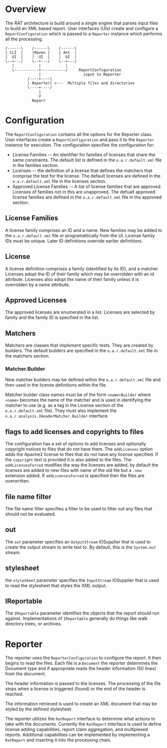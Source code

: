 <!---
 Licensed to the Apache Software Foundation (ASF) under one or more
 contributor license agreements.  See the NOTICE file distributed with
 this work for additional information regarding copyright ownership.
 The ASF licenses this file to You under the Apache License, Version 2.0
 (the "License"); you may not use this file except in compliance with
 the License.  You may obtain a copy of the License at

      http://www.apache.org/licenses/LICENSE-2.0

 Unless required by applicable law or agreed to in writing, software
 distributed under the License is distributed on an "AS IS" BASIS,
 WITHOUT WARRANTIES OR CONDITIONS OF ANY KIND, either express or implied.
 See the License for the specific language governing permissions and
 limitations under the License.
-->

# Overview

The RAT architecture is build around a single engine that parses input files to build an XML based report.  User interfaces (UIs) create and configure a `ReportConfiguration` which is passed to a `Reporter` instance which performs all the processing.

```
/------\    /------\    /------\
| CLI  |    |Maven |    | Ant  |
|  UI  |    |  UI  |    |  UI  |
\--+---/    \--+---/    \--+---/
   |           |           |
   \-----------+-----------/     ReportConfiguration
               |                   input to Reporter
          /----+----\
          | Reporter| <---  Multiple files and directories
          \----+----/
               |
               V
            Report

```

# Configuration

The `ReportConfiguration` contains all the options for the Reporter class.  User interfaces create a `ReportConfiguration` and pass it to the `Reporter` instance for execution. The configuraiton specifies the configuraiton for:

* License Families -- An identifier for families of licenses that share the same constraints.  The default list is defined in the `o.a.r.default.xml` file in the families section.
* Licenses -- the definition of a license that defines the matchers that comprise the test for the license.  The default licenses are defined in the  `o.a.r.default.xml` file in the licenses section.
* Approved License Families -- A list of license families that are approved.  Licenses of families not in this are unapproved.  The defualt approved license families are defined in the  `o.a.r.default.xml` file in the approved section.

## License Families

A license family comprises an ID and a name.  New families may be added to the `o.a.r.default.xml` file or programattically from the UI.  License family IDs must be unique.  Later ID definitions override earlier definitions.

## License

A license definition comprises a family (identified by its ID), and a matcher.  Licenses adopt the ID of their family which may be overridden with an id attribute.  Licenses also adopt the name of their family unless it is overridden by a name attribute.

## Approved Licenses

The approved licenses are enumerated in a list.  Licenses are selected by family and the family ID is specified in the list.

## Matchers

Matchers are classes that implement specific tests.  They are created by builders.  The default builders are specified in the  `o.a.r.default.xml` file in the matchers section.

### Matcher.Builder

New matcher builders may be defined within the `o.a.r.default.xml` file and then used in the license definitions within the file.

Matcher builder class names must be of the form `<name>Builder` where `<name>` becomes the name of the matcher and is used in identifying the matcher to use (e.g. as a tag in the License section of the `o.a.r.default.xml` file).  They must also implement the `o.a.r.analysis.IHeaderMatcher.Builder` interface.

## flags to add licenses and copyrights to files

The configuration has a set of options to add licenses and optionally copyright notices to files that do not have them.
The `addLicenses` option adds the Apache2 license to files that do not have any license specified.
If the `copyright` text is provided it is also added to the files.
The `addLicensesForced` modifies the way the licenses are added, by default the licenses are added to new files with name of the old file but a `.new` extension added.
If `addLicensesForced` is specified then the files are overwritten.

## file name filter

The file name filter specifies a filter to be used to filter out any files that should not be evaluated.

## out

The `out` parameter specifies an `OutputStream` IOSupplier that is used to create the output stream to write text to.  By default, this is the `System.out` stream.

## stylesheet

the `styleSheet` parameter specifies the `InputStream` IOSupplier that is used to read the stylesheet that styles the XML output.

## IReportable

The `IReportable` parameter identifies the objects that the report should run against.
Implementations of `IReportable` generally do things like walk directory trees, or archives.

# Reporter

The reporter uses the `ReporterConfiguration` to configure the report.  It then begins to read the files.
Each file is a `Document` the reporter determines the Document type and if appropriate reads the header information (50 lines) from the document.

The header information is passed to the licenses.  The processing of the file stops when a license is triggered (found) or the end of the header is reached.

The information retrieved is used to create an XML document that may be styled by the defined stylesheet.

The reporter utilizes the `RatReport` interface to determine what actions to take with the documents.
Currently the `RatReport` interface is used to define license adding capabilities, report claim aggregation, and multiplexed reports.
Additional capabilities can be implemented by implementing a `RatReport` and inserting it into the processing chain.
